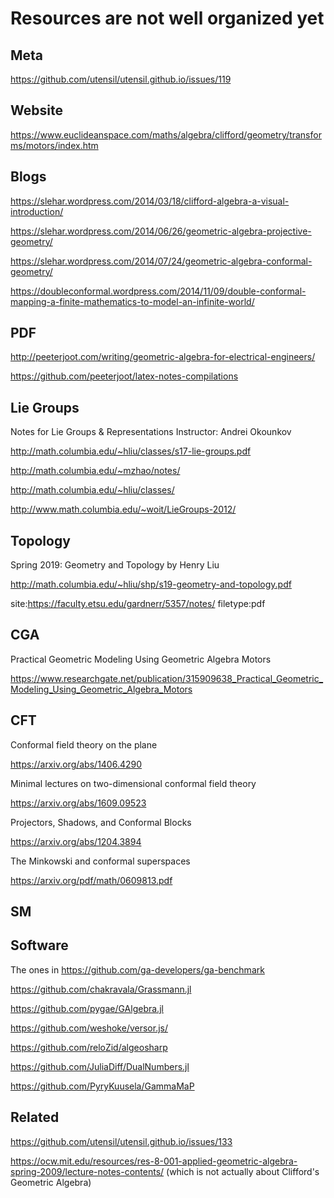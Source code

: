 # Resources are not well organized yet

## Meta

https://github.com/utensil/utensil.github.io/issues/119


## Website

https://www.euclideanspace.com/maths/algebra/clifford/geometry/transforms/motors/index.htm

## Blogs

https://slehar.wordpress.com/2014/03/18/clifford-algebra-a-visual-introduction/

https://slehar.wordpress.com/2014/06/26/geometric-algebra-projective-geometry/

https://slehar.wordpress.com/2014/07/24/geometric-algebra-conformal-geometry/

https://doubleconformal.wordpress.com/2014/11/09/double-conformal-mapping-a-finite-mathematics-to-model-an-infinite-world/

## PDF

http://peeterjoot.com/writing/geometric-algebra-for-electrical-engineers/

https://github.com/peeterjoot/latex-notes-compilations

## Lie Groups

Notes for Lie Groups & Representations Instructor: Andrei Okounkov

http://math.columbia.edu/~hliu/classes/s17-lie-groups.pdf

http://math.columbia.edu/~mzhao/notes/

http://math.columbia.edu/~hliu/classes/

http://www.math.columbia.edu/~woit/LieGroups-2012/

## Topology

Spring 2019: Geometry and Topology by Henry Liu

http://math.columbia.edu/~hliu/shp/s19-geometry-and-topology.pdf

site:https://faculty.etsu.edu/gardnerr/5357/notes/ filetype:pdf

## CGA

Practical Geometric Modeling Using Geometric Algebra Motors

https://www.researchgate.net/publication/315909638_Practical_Geometric_Modeling_Using_Geometric_Algebra_Motors

## CFT

Conformal field theory on the plane

https://arxiv.org/abs/1406.4290

Minimal lectures on two-dimensional conformal field theory

https://arxiv.org/abs/1609.09523

Projectors, Shadows, and Conformal Blocks

https://arxiv.org/abs/1204.3894

The Minkowski and conformal superspaces

https://arxiv.org/pdf/math/0609813.pdf

## SM



## Software

The ones in https://github.com/ga-developers/ga-benchmark

https://github.com/chakravala/Grassmann.jl

https://github.com/pygae/GAlgebra.jl

https://github.com/weshoke/versor.js/

https://github.com/reloZid/algeosharp

https://github.com/JuliaDiff/DualNumbers.jl

https://github.com/PyryKuusela/GammaMaP

## Related

https://github.com/utensil/utensil.github.io/issues/133

https://ocw.mit.edu/resources/res-8-001-applied-geometric-algebra-spring-2009/lecture-notes-contents/ (which is not actually about Clifford's Geometric Algebra)


